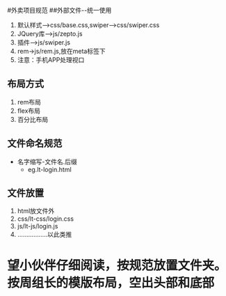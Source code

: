 #外卖项目规范
##外部文件--统一使用
1. 默认样式-->css/base.css,swiper-->css/swiper.css
2. JQuery库-->js/zepto.js
3. 插件-->js/swiper.js
4. rem->js/rem.js,放在meta标签下
5. 注意：手机APP处理视口
## 布局方式
1. rem布局
2. flex布局
3. 百分比布局
## 文件命名规范
* 名字缩写-文件名.后缀
  * eg.lt-login.html
## 文件放置
1. html放文件外
2. css/lt-css/login.css
3. js/lt-js/login.js
4. .................以此类推
# 望小伙伴仔细阅读，按规范放置文件夹。按周组长的模版布局，空出头部和底部
